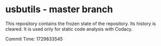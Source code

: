 # usbutils - master branch

This repository contains the frozen state of the repository.
Its history is cleared. It is used only for static code
analysis with Codacy.

Commit Time: 1729833545